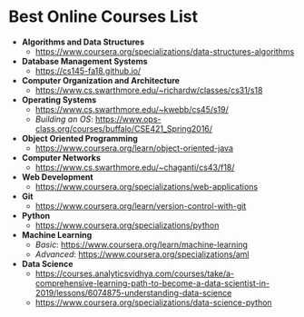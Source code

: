 # Best Online Courses List  
* **Algorithms and Data Structures**
    * https://www.coursera.org/specializations/data-structures-algorithms 
* **Database Management Systems**
    * https://cs145-fa18.github.io/ 
* **Computer Organization and Architecture**
    * https://www.cs.swarthmore.edu/~richardw/classes/cs31/s18
* **Operating Systems**
    * https://www.cs.swarthmore.edu/~kwebb/cs45/s19/ 
    * *Building an OS*: https://www.ops-class.org/courses/buffalo/CSE421_Spring2016/ 
* **Object Oriented Programming**
    * https://www.coursera.org/learn/object-oriented-java
* **Computer Networks**
    * https://www.cs.swarthmore.edu/~chaganti/cs43/f18/ 
* **Web Development**
    * https://www.coursera.org/specializations/web-applications 
* **Git**
    * https://www.coursera.org/learn/version-control-with-git 
* **Python**
    * https://www.coursera.org/specializations/python 
* **Machine Learning**
    * *Basic*: https://www.coursera.org/learn/machine-learning
    * *Advanced*: https://www.coursera.org/specializations/aml
* **Data Science** 
    * https://courses.analyticsvidhya.com/courses/take/a-comprehensive-learning-path-to-become-a-data-scientist-in-2019/lessons/6074875-understanding-data-science 
    * https://www.coursera.org/specializations/data-science-python 
